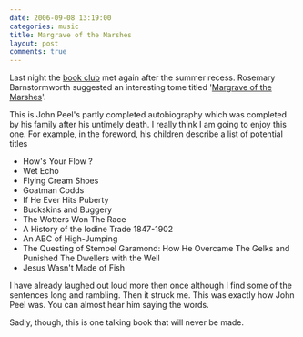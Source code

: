 ```yaml
---
date: 2006-09-08 13:19:00
categories: music
title: Margrave of the Marshes
layout: post
comments: true
---
```

Last night the
[book club](http://www.nbrightside.com/blog/2006/04/19/book-club/) met
again after the summer recess. Rosemary Barnstormworth suggested an
interesting tome titled
'[Margrave of the Marshes](http://www.amazon.co.uk/Margrave-Marshes-John-Peel/dp/0552551198/sr=8-1/qid=1157649295/ref=pd_ka_1/026-8111829-2918848?ie=UTF8&s=gateway)'.

This is John Peel's partly completed autobiography which was completed
by his family after his untimely death. I really think I am going to
enjoy this one. For example, in the foreword, his children describe a
list of potential titles

-   How's Your Flow ?
-   Wet Echo
-   Flying Cream Shoes
-   Goatman Codds
-   If He Ever Hits Puberty
-   Buckskins and Buggery
-   The Wotters Won The Race
-   A History of the Iodine Trade 1847-1902
-   An ABC of High-Jumping
-   The Questing of Stempel Garamond: How He Overcame The Gelks and
    Punished The Dwellers with the Well
-   Jesus Wasn't Made of Fish

I have already laughed out loud more then once although I find some of
the sentences long and rambling. Then it struck me. This was exactly how
John Peel was. You can almost hear him saying the words.

Sadly, though, this is one talking book that will never be made.
